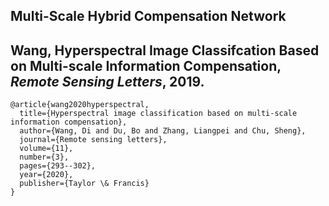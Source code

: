 ## Multi-Scale Hybrid Compensation Network

## Wang, Hyperspectral Image Classifcation Based on Multi-scale Information Compensation, *Remote Sensing Letters*, 2019.

```
@article{wang2020hyperspectral,
  title={Hyperspectral image classification based on multi-scale information compensation},
  author={Wang, Di and Du, Bo and Zhang, Liangpei and Chu, Sheng},
  journal={Remote sensing letters},
  volume={11},
  number={3},
  pages={293--302},
  year={2020},
  publisher={Taylor \& Francis}
}
```
